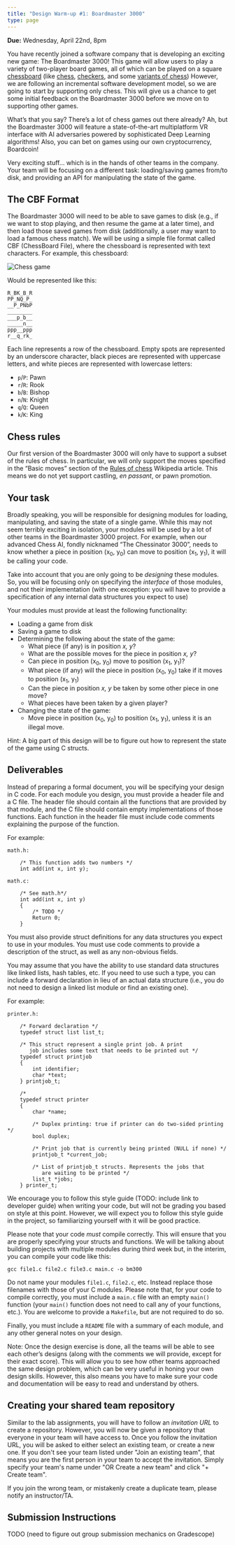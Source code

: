 ```yaml
---
title: "Design Warm-up #1: Boardmaster 3000"
type: page
---
```


**Due:** Wednesday, April 22nd, 8pm

You have recently joined a software company that is developing an exciting new game: The Boardmaster 3000! This game will allow users to play a variety of two-player board games, all of which can be played on a square [chessboard](https://en.wikipedia.org/wiki/Chessboard) (like [chess](https://en.wikipedia.org/wiki/Chess), [checkers](https://en.wikipedia.org/wiki/Draughts), and some [variants of chess](https://en.wikipedia.org/wiki/List_of_chess_variants)) However, we are following an incremental software development model, so we are going to start by supporting only chess. This will give us a chance to get some initial feedback on the Boardmaster 3000 before we move on to supporting other games.

What’s that you say? There’s a lot of chess games out there already? Ah, but the Boardmaster 3000 will feature a state-of-the-art multiplatform VR interface with AI adversaries powered by sophisticated Deep Learning algorithms! Also, you can bet on games using our own cryptocurrency, Boardcoin!

Very exciting stuff… which is in the hands of other teams in the company. Your team will be focusing on a different task: loading/saving games from/to disk, and providing an API for manipulating the state of the game.


## The CBF Format

The Boardmaster 3000 will need to be able to save games to disk (e.g., if we want to stop playing, and then resume the game at a later time), and then load those saved games from disk (additionally, a user may want to load a famous chess match). We will be using a simple file format called CBF (ChessBoard File), where the chessboard is represented with text characters. For example, this chessboard:

![Chess game](/cmsc22000/img/chess.png "Chess game. Source: https://en.wikipedia.org/wiki/Deep_Blue_versus_Kasparov,_1997,_Game_6")

Would be represented like this:

```
R_BK_B_R
PP_NQ_P_
__P_PNbP
________
___p_b__
_____n__
ppp__ppp
r__q_rk_
```


Each line represents a row of the chessboard. Empty spots are represented by an underscore character, black pieces are represented with uppercase letters, and white pieces are represented with lowercase letters:

*   `p`/`P`: Pawn
*   `r`/`R`: Rook
*   `b`/`B`: Bishop
*   `n`/`N`: Knight
*   `q`/`Q`: Queen
*   `k`/`K`: King 


## Chess rules

Our first version of the Boardmaster 3000 will only have to support a subset of the rules of chess. In particular, we will only support the moves specified in the “Basic moves” section of the [Rules of chess](https://en.wikipedia.org/wiki/Rules_of_chess) Wikipedia article. This means we do not yet support castling, _en passant_, or pawn promotion.


## Your task

Broadly speaking, you will be responsible for designing modules for loading, manipulating, and saving the state of a single game. While this may not seem terribly exciting in isolation, your modules will be used by a lot of other teams in the Boardmaster 3000 project. For example, when our advanced Chess AI, fondly nicknamed “The Chessinator 3000”, needs to know whether a piece in position (x<sub>0</sub>, y<sub>0</sub>) can move to position (x<sub>1</sub>, y<sub>1</sub>), it will be calling your code.

Take into account that you are only going to be _designing_ these modules. So, you will be focusing only on specifying the _interface_ of those modules, and not their implementation (with one exception: you will have to provide a specification of any internal data structures you expect to use)

Your modules must provide at least the following functionality:



*   Loading a game from disk
*   Saving a game to disk
*   Determining the following about the state of the game:
    *   What piece (if any) is in position _x, y_?
    *   What are the possible moves for the piece in position _x, y_?
    *   Can piece in position (x<sub>0</sub>, y<sub>0</sub>) move to position (x<sub>1</sub>, y<sub>1</sub>)?
    *   What piece (if any) will the piece in position (x<sub>0</sub>, y<sub>0</sub>) take if it moves to position (x<sub>1</sub>, y<sub>1</sub>)
    *   Can the piece in position _x, y_ be taken by some other piece in one move?
    *   What pieces have been taken by a given player?
*   Changing the state of the game:
    *   Move piece in position (x<sub>0</sub>, y<sub>0</sub>) to position (x<sub>1</sub>, y<sub>1</sub>), unless it is an illegal move.

Hint: A big part of this design will be to figure out how to represent the state of the game using C structs.


## Deliverables

Instead of preparing a formal document, you will be specifying your design in C code. For each module you design, you must provide a header file and a C file. The header file should contain all the functions that are provided by that module, and the C file should contain empty implementations of those functions. Each function in the header file must include code comments explaining the purpose of the function.

For example:


```
math.h:

    /* This function adds two numbers */
    int add(int x, int y);

math.c:

    /* See math.h*/
    int add(int x, int y)
    {
		/* TODO */
		Return 0;
    }

```


You must also provide struct definitions for any data structures you expect to use in your modules. You must use code comments to provide a description of the struct, as well as any non-obvious fields.

You may assume that you have the ability to use standard data structures like linked lists, hash tables, etc. If you need to use such a type, you can include a forward declaration in lieu of an actual data structure (i.e., you do not need to design a linked list module or find an existing one). 

For example:


```
printer.h:

    /* Forward declaration */
    typedef struct list list_t;

    /* This struct represent a single print job. A print
       job includes some text that needs to be printed out */
    typedef struct printjob
    {
        int identifier;
        char *text;
    } printjob_t;

    /* 
    typedef struct printer
    {
        char *name;

        /* Duplex printing: true if printer can do two-sided printing */
        bool duplex; 

        /* Print job that is currently being printed (NULL if none) */
        printjob_t *current_job;

        /* List of printjob_t structs. Represents the jobs that
           are waiting to be printed */
        list_t *jobs;
    } printer_t;
```


We encourage you to follow this style guide (TODO: include link to developer guide) when writing your code, but will not be grading you based on style at this point. However, we will expect you to follow this style guide in the project, so familiarizing yourself with it will be good practice.

Please note that your code _must_ compile correctly. This will ensure that you are properly specifying your structs and functions. We will be talking about building projects with multiple modules during third week but, in the interim, you can compile your code like this:

```
gcc file1.c file2.c file3.c main.c -o bm300
```

Do not name your modules `file1.c`, `file2.c`, etc. Instead replace those filenames with those of your C modules. Please note that, for your code to compile correctly, you must include a `main.c` file with an empty `main()` function (your `main()` function does not need to call any of your functions, etc.). You are welcome to provide a `Makefile`, but are not required to do so.

Finally, you must include a `README` file with a summary of each module, and any other general notes on your design.

Note: Once the design exercise is done, all the teams will be able to see each other’s designs (along with the comments we will provide, except for their exact score). This will allow you to see how other teams approached the same design problem, which can be very useful in honing your own design skills. However, this also means you have to make sure your code and documentation will be easy to read and understand by others.

## Creating your shared team repository

Similar to the lab assignments, you will have to follow an *invitation URL* to create a repository. However, you will now be given a repository that everyone in your team will have access to. Once you follow the invitation URL, you will be asked to either select an existing team, or create a new one. If you don't see your team listed under "Join an existing team", that means you are the first person in your team to accept the invitation. Simply specify your team's name under "OR Create a new team" and click "+ Create team".

If you join the wrong team, or mistakenly create a duplicate team, please notify an instructor/TA.

## Submission Instructions

TODO (need to figure out group submission mechanics on Gradescope)





